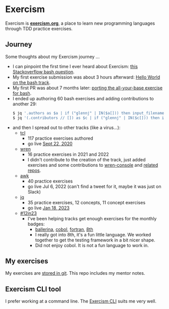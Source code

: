 # Exercism

Exercism is [**exercism.org**][exercism], a place to learn new programming languages through TDD practice exercises.

## Journey

Some thoughts about my Exercism journey ...

* I can pinpoint the first time I ever heard about Exercism: [this Stackoverflow bash question][so-bash-bats].
* My first exercise submission was about 3 hours afterward: [Hello World on the bash track][ex-bash-hw].
* My first PR was about 7 months later: [porting the all-your-base exercise for bash][gh-ex-pr1].
* I ended up authoring 60 bash exercises and adding contributions to another 29:
  ```sh
  $ jq '.authors as $a | if ("glennj" | IN($a[])) then input_filename else empty end' exercises/practice/*/.meta/config.json | wc -l
  $ jq '(.contributors // []) as $c | if ("glennj" | IN($c[])) then input_filename else empty end' exercises/practice/*/.meta/config.json | wc -l
  ```
* and then I spread out to other tracks (like a virus...):
    * [tcl][gh-ex-tcl]
        * 117 practice exercises authored
        * go live [Sept 22, 2020](https://twitter.com/exercism_io/status/1308510860755775491)
    * [wren][gh-ex-wren]
        * 16 practice exercises in 2021 and 2022
        * I didn't contribute to the creation of the track, just added exercises and some contributions to [wren-console][wren-console-commits] and [related][wren-testie-commits] [repos][wren-essentials-commits].
    * [awk][gh-ex-awk]
        * 40 practice exercises
        * go live Jul 6, 2022 (can't find a tweet for it, maybe it was just on Slack)
    * [jq][gh-ex-jq]
        * 35 practice exercises, 12 concepts, 11 concept exercises
        * go live [Jan 18, 2023](https://twitter.com/exercism_io/status/1615684303765078016)
    * [#12in23]
        * I've been helping tracks get enough exercises for the monthly badges:
            * [ballerina][gh-ex-bal], [cobol][gh-ex-cobol], [fortran][gh-ex-fort], [8th][gh-ex-8th]
            * I really got into 8th, it's a fun little language. 
              We worked together to get the testing framework in a bit nicer shape.
            * Did not enjoy cobol. It is not a fun language to work in.

## My exercises

My exercises are [stored in git][gh-glennj-ex].
This repo includes my mentor notes.

## Exercism CLI tool

I prefer working at a command line.
The [Exercism CLI](./cli) suits me very well.



[exercism]: https://exercism.org
[powershell]: https://github.com/glennj/exercism.io/blob/main/powershell/journey.md
[fsharp]: https://github.com/glennj/exercism.io/tree/main/fsharp
[so-bash-bats]: https://stackoverflow.com/questions/52970751/exercism-bash-track
[ex-bash-hw]: https://exercism.org/tracks/bash/exercises/hello-world/solutions/glennj
[gh-ex-pr1]: https://github.com/exercism/bash/pull/278
[#12in23]: https://exercism.org/challenges/12in23
[gh-ex-bal]: https://github.com/exercism/ballerina
[gh-ex-8th]: https://github.com/exercism/8th
[gh-ex-jq]: https://github.com/exercism/jq
[gh-ex-fort]: https://github.com/exercism/fortran
[gh-ex-cobol]: https://github.com/exercism/cobol
[gh-ex-tcl]: https://github.com/exercism/tcl
[gh-ex-awk]: https://github.com/exercism/awk
[gh-ex-wren]: https://github.com/exercism/wren
[gh-glennj-ex]: https://github.com/glennj/exercism.io
[wren-console-commits]: https://github.com/joshgoebel/wren-console/commits?author=glennj
[wren-testie-commits]: https://github.com/joshgoebel/wren-testie/commits?author=glennj
[wren-essentials-commits]: https://github.com/joshgoebel/wren-essentials/commits?author=glennj
